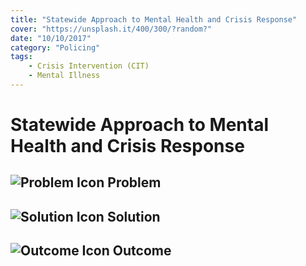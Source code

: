 ```yaml
---
title: "Statewide Approach to Mental Health and Crisis Response"
cover: "https://unsplash.it/400/300/?random?"
date: "10/10/2017"
category: "Policing"
tags:
    - Crisis Intervention (CIT)
    - Mental Illness
---
```


# Statewide Approach to Mental Health and Crisis Response

## ![Problem Icon](https://github.com/google/material-design-icons/raw/master/alert/1x_web/ic_error_outline_black_48dp.png "Problem") Problem

## ![Solution Icon](https://github.com/google/material-design-icons/raw/master/action/1x_web/ic_lightbulb_outline_black_48dp.png "Solution") Solution

## ![Outcome Icon](https://github.com/google/material-design-icons/raw/master/action/1x_web/ic_view_list_black_48dp.png "Outcome") Outcome

